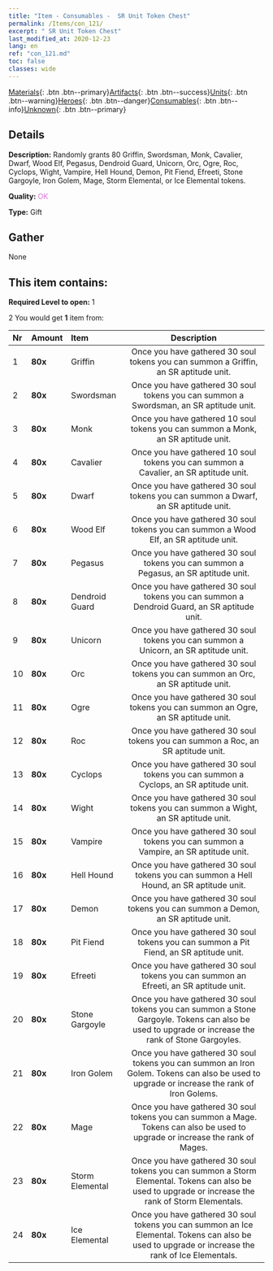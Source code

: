 ```yaml
---
title: "Item - Consumables -  SR Unit Token Chest"
permalink: /Items/con_121/
excerpt: " SR Unit Token Chest"
last_modified_at: 2020-12-23
lang: en
ref: "con_121.md"
toc: false
classes: wide
---
```

 [Materials](/Items/){: .btn .btn--primary}[Artifacts](/Items/Artifacts/){: .btn .btn--success}[Units](/Items/Units/){: .btn .btn--warning}[Heroes](/Items/Heroes/){: .btn .btn--danger}[Consumables](/Items/Consumables/){: .btn .btn--info}[Unknown](/Items/Unknown/){: .btn .btn--primary}

## Details
 **Description:** Randomly grants 80 Griffin, Swordsman, Monk, Cavalier, Dwarf, Wood Elf, Pegasus, Dendroid Guard, Unicorn, Orc, Ogre, Roc, Cyclops, Wight, Vampire, Hell Hound, Demon, Pit Fiend, Efreeti, Stone Gargoyle, Iron Golem, Mage, Storm Elemental, or Ice Elemental tokens.

 **Quality:** <span style="color: #DA70D6">OK</span>

 **Type:** Gift

## Gather

  None

## This item contains:

 **Required Level to open:** 1

 2 You would get **1** item  from:

  | Nr | Amount |     Item    | Description |
  |:---|:-------|:------------|:-----------:|
  | 1 |  **80x** | Griffin | Once you have gathered 30 soul tokens you can summon a Griffin, an SR aptitude unit.  | 
  | 2 |  **80x** | Swordsman | Once you have gathered 30 soul tokens you can summon a Swordsman, an SR aptitude unit.  | 
  | 3 |  **80x** | Monk | Once you have gathered 10 soul tokens you can summon a Monk, an SR aptitude unit.  | 
  | 4 |  **80x** | Cavalier  | Once you have gathered 10 soul tokens you can summon a Cavalier, an SR aptitude unit.  | 
  | 5 |  **80x** | Dwarf | Once you have gathered 30 soul tokens you can summon a Dwarf, an SR aptitude unit.  | 
  | 6 |  **80x** | Wood Elf | Once you have gathered 30 soul tokens you can summon a Wood Elf, an SR aptitude unit.  | 
  | 7 |  **80x** | Pegasus | Once you have gathered 30 soul tokens you can summon a Pegasus, an SR aptitude unit.  | 
  | 8 |  **80x** | Dendroid Guard | Once you have gathered 30 soul tokens you can summon a Dendroid Guard, an SR aptitude unit.  | 
  | 9 |  **80x** | Unicorn | Once you have gathered 30 soul tokens you can summon a Unicorn, an SR aptitude unit.  | 
  | 10 |  **80x** | Orc | Once you have gathered 30 soul tokens you can summon an Orc, an SR aptitude unit.  | 
  | 11 |  **80x** | Ogre | Once you have gathered 30 soul tokens you can summon an Ogre, an SR aptitude unit.  | 
  | 12 |  **80x** | Roc | Once you have gathered 30 soul tokens you can summon a Roc, an SR aptitude unit.  | 
  | 13 |  **80x** | Cyclops | Once you have gathered 30 soul tokens you can summon a Cyclops, an SR aptitude unit.  | 
  | 14 |  **80x** | Wight | Once you have gathered 30 soul tokens you can summon a Wight, an SR aptitude unit.  | 
  | 15 |  **80x** | Vampire | Once you have gathered 30 soul tokens you can summon a Vampire, an SR aptitude unit.  | 
  | 16 |  **80x** | Hell Hound | Once you have gathered 30 soul tokens you can summon a Hell Hound, an SR aptitude unit.  | 
  | 17 |  **80x** | Demon | Once you have gathered 30 soul tokens you can summon a Demon, an SR aptitude unit.  | 
  | 18 |  **80x** | Pit Fiend | Once you have gathered 30 soul tokens you can summon a Pit Fiend, an SR aptitude unit.  | 
  | 19 |  **80x** | Efreeti | Once you have gathered 30 soul tokens you can summon an Efreeti, an SR aptitude unit.  | 
  | 20 |  **80x** | Stone Gargoyle | Once you have gathered 30 soul tokens you can summon a Stone Gargoyle. Tokens can also be used to upgrade or increase the rank of Stone Gargoyles.  | 
  | 21 |  **80x** | Iron Golem | Once you have gathered 30 soul tokens you can summon an Iron Golem. Tokens can also be used to upgrade or increase the rank of Iron Golems.  | 
  | 22 |  **80x** | Mage | Once you have gathered 30 soul tokens you can summon a Mage. Tokens can also be used to upgrade or increase the rank of Mages.  | 
  | 23 |  **80x** | Storm Elemental | Once you have gathered 30 soul tokens you can summon a Storm Elemental. Tokens can also be used to upgrade or increase the rank of Storm Elementals.  | 
  | 24 |  **80x** | Ice Elemental | Once you have gathered 30 soul tokens you can summon an Ice Elemental. Tokens can also be used to upgrade or increase the rank of Ice Elementals.  | 
